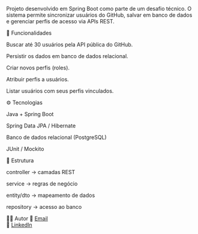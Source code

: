 Projeto desenvolvido em Spring Boot como parte de um desafio técnico.
O sistema permite sincronizar usuários do GitHub, salvar em banco de dados e gerenciar perfis de acesso via APIs REST.

📌 Funcionalidades

Buscar até 30 usuários pela API pública do GitHub.

Persistir os dados em banco de dados relacional.

Criar novos perfis (roles).

Atribuir perfis a usuários.

Listar usuários com seus perfis vinculados.

⚙️ Tecnologias

Java + Spring Boot

Spring Data JPA / Hibernate

Banco de dados relacional (PostgreSQL)

JUnit / Mockito

📂 Estrutura

controller → camadas REST

service → regras de negócio

entity/dto → mapeamento de dados

repository → acesso ao banco

👨‍💻 Autor
📧 [Email](mailto:davidrafael1sms@gmail.com)  
🔗 [LinkedIn](https://www.linkedin.com/in/david-rafael-soares-279009344/)
